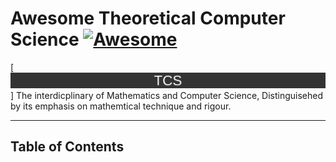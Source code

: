 # Awesome Theoretical Computer Science [![Awesome](https://awesome.re/badge-flat.svg)](https://awesome.re)
[![TCS-banner](TCS-banner.png)]
The interdicplinary of Mathematics and Computer Science, Distinguisehed by its emphasis on mathemtical technique and rigour.

___

## Table of Contents
